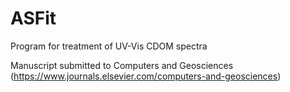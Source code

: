 # ASFit
Program for treatment of UV-Vis CDOM spectra

Manuscript submitted to Computers and Geosciences (https://www.journals.elsevier.com/computers-and-geosciences)
